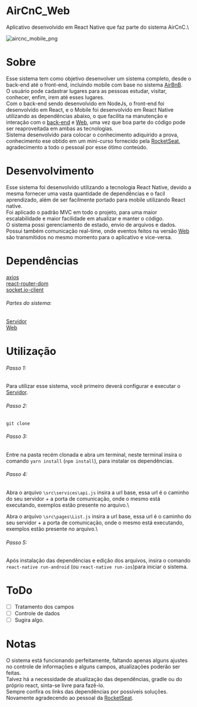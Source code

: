 # AirCnC_Web
Aplicativo desenvolvido em React Native que faz parte do sistema AirCnC.\

![aircnc_mobile_png](https://user-images.githubusercontent.com/41457134/66956445-cbd4c880-f03a-11e9-813c-bdc5ba874d91.png)

# Sobre
Esse sistema tem como objetivo desenvolver um sistema completo, desde o back-end até o front-end, incluindo mobile com base no sistema [AirBnB](https://www.airbnb.com.br/).\
O usuário pode cadastrar lugares para as pessoas estudar, visitar, conhecer, enfim, irem até esses lugares.\
Com o back-end sendo desenvolvido em NodeJs, o front-end foi desenvolvido em React, e o Mobile foi desenvolvido em React Native utilizando as dependências abaixo, o que facilita na manutenção e interação com o [back-end](https://github.com/diegodls/AirCnC_server) e [Web](https://github.com/diegodls/AirCnC_Web), uma vez que boa parte do código pode ser reaproveitada em ambas as tecnologias.\
Sistema desenvolvido para colocar o conhecimento adiquirido a prova, conhecimento ese obtido em um mini-curso fornecido pela [RocketSeat](https://rocketseat.com.br), agradecimento a todo o pessoal por esse ótimo conteúdo.

# Desenvolvimento
Esse sistema foi desenvolvido utilizando a tecnologia React Native, devido a mesma fornecer uma vasta quantidade de dependências e o facil aprendizado, além de ser facilmente portado para mobile utilizando React native.\
Foi aplicado o padrão MVC em todo o projeto, para uma maior escalabilidade e maior facilidade em atualizar e manter o código.\
O sistema possi gerenciamento de estado, envio de arquivos e dados.\
Possui também comunicação real-time, onde eventos feitos na versão [Web](https://github.com/diegodls/AirCnC_Web) são transmitidos no mesmo momento para o aplicativo e vice-versa.

# Dependências

[axios](https://www.npmjs.com/package/axios)\
[react-router-dom](https://www.npmjs.com/package/react-router-dom)\
[socket.io-client](https://www.npmjs.com/package/socket.io-client)

###### Partes do sistema:
[Servidor](https://github.com/diegodls/AirCnC_server)\
[Web](https://github.com/diegodls/AirCnC_Web)

# Utilização
###### Passo 1: 
Para utilizar esse sistema, você primeiro deverá configurar e executar o [Servidor](https://github.com/diegodls/AirCnC_server).

###### Passo 2: 
``git clone``

###### Passo 3:

Entre na pasta recém clonada e abra um terminal, neste terminal insira o comando ``yarn install`` (``npm install``), para instalar os dependências.

###### Passo 4: 
Abra o arquivo ``\src\services\api.js``  insira a url base, essa url é o caminho do seu servidor + a porta de comunicação, onde o mesmo está executando, exemplos estão presente no arquivo.\

Abra o arquivo ``\src\pages\List.js``  insira a url base, essa url é o caminho do seu servidor + a porta de comunicação, onde o mesmo está executando, exemplos estão presente no arquivo.\

###### Passo 5: 

Após instalação das dependências e edição dos arquivos, insira o comando ``react-native run-android`` (ou ``react-native run-ios``)para iniciar o sistema.

# ToDo
- [ ] Tratamento dos campos
- [ ] Controle de dados
- [ ] Sugira algo.

# Notas
O sistema está funcionando perfeitamente, faltando apenas alguns ajustes no controle de informações e alguns campos, atualizações poderão ser feitas.\
Talvez há a necessidade de atualização das dependências, gradle ou do próprio react, sinta-se livre para fazê-lo.\
Sempre confira os links das dependências por possíveis soluções.\
Novamente agradecendo ao pessoal da [RocketSeat](www.rocketseat.com).



